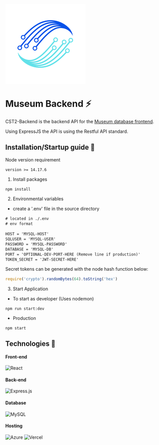 ![App Logo](public/images/CST2-Logo-Transparent-Smaller.png)
# Museum Backend ⚡

CST2-Backend is the backend API for the [Museum database frontend](https://github.com/Junnyyy/MuseumDB-React). 

Using ExpressJS the API is using the Restful API standard.

## Installation/Startup guide 🔨

Node version requirement 
```
version >= 14.17.6
```

1. Install packages
```
npm install
```

2. Environmental variables
- create a '.env' file in the source directory
```env
# located in ./.env
# env format

HOST = 'MYSQL-HOST'
SQLUSER = 'MYSQL-USER'
PASSWORD = 'MYSQL-PASSWORD'
DATABASE = 'MYSQL-DB'
PORT = 'OPTIONAL-DEV-PORT-HERE (Remove line if production)'
TOKEN_SECRET = 'JWT-SECRET-HERE'
```
Secret tokens can be generated with the node hash function below:
```js
require('crypto').randomBytes(64).toString('hex')
```

3. Start Application
- To start as developer
(Uses nodemon)
```
npm run start:dev
```
- Production
```
npm start
```

## Technologies 📡

#### Front-end
![React](https://img.shields.io/badge/react-%2320232a.svg?style=for-the-badge&logo=react&logoColor=%2361DAFB)

#### Back-end
![Express.js](https://img.shields.io/badge/express.js-%23404d59.svg?style=for-the-badge&logo=express&logoColor=%2361DAFB)

#### Database
![MySQL](https://img.shields.io/badge/mysql-%2300f.svg?style=for-the-badge&logo=mysql&logoColor=white)

#### Hosting
![Azure](https://img.shields.io/badge/azure-%230072C6.svg?style=for-the-badge&logo=microsoftazure&logoColor=white)
![Vercel](https://img.shields.io/badge/vercel-%23000000.svg?style=for-the-badge&logo=vercel&logoColor=white)
